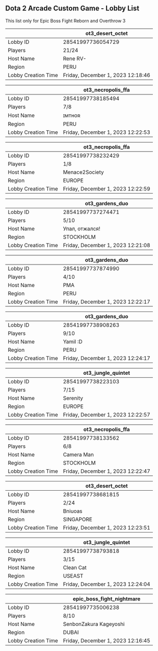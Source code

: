 ## Dota 2 Arcade Custom Game - Lobby List

This list only for Epic Boss Fight Reborn and Overthrow 3

|  | ot3_desert_octet |
| ------ | ------ |
| Lobby ID | 28541997736054729 |
| Players | 21/24 |
| Host Name | Rene RV- |
| Region | PERU |
| Lobby Creation Time | Friday, December 1, 2023 12:18:46 |


|  | ot3_necropolis_ffa |
| ------ | ------ |
| Lobby ID | 28541997738185494 |
| Players | 7/8 |
| Host Name | ɪᴍᴛʜᴏʀ |
| Region | PERU |
| Lobby Creation Time | Friday, December 1, 2023 12:22:53 |


|  | ot3_necropolis_ffa |
| ------ | ------ |
| Lobby ID | 28541997738232429 |
| Players | 1/8 |
| Host Name | Menace2Society |
| Region | EUROPE |
| Lobby Creation Time | Friday, December 1, 2023 12:22:59 |


|  | ot3_gardens_duo |
| ------ | ------ |
| Lobby ID | 28541997737274471 |
| Players | 5/10 |
| Host Name | Упал, отжался! |
| Region | STOCKHOLM |
| Lobby Creation Time | Friday, December 1, 2023 12:21:08 |


|  | ot3_gardens_duo |
| ------ | ------ |
| Lobby ID | 28541997737874990 |
| Players | 4/10 |
| Host Name | PMA |
| Region | PERU |
| Lobby Creation Time | Friday, December 1, 2023 12:22:17 |


|  | ot3_gardens_duo |
| ------ | ------ |
| Lobby ID | 28541997738908263 |
| Players | 9/10 |
| Host Name | Yamil :D |
| Region | PERU |
| Lobby Creation Time | Friday, December 1, 2023 12:24:17 |


|  | ot3_jungle_quintet |
| ------ | ------ |
| Lobby ID | 28541997738223103 |
| Players | 7/15 |
| Host Name | Serenity |
| Region | EUROPE |
| Lobby Creation Time | Friday, December 1, 2023 12:22:57 |


|  | ot3_necropolis_ffa |
| ------ | ------ |
| Lobby ID | 28541997738133562 |
| Players | 6/8 |
| Host Name | Camera Man |
| Region | STOCKHOLM |
| Lobby Creation Time | Friday, December 1, 2023 12:22:47 |


|  | ot3_desert_octet |
| ------ | ------ |
| Lobby ID | 28541997738681815 |
| Players | 2/24 |
| Host Name | Bniuoas |
| Region | SINGAPORE |
| Lobby Creation Time | Friday, December 1, 2023 12:23:51 |


|  | ot3_jungle_quintet |
| ------ | ------ |
| Lobby ID | 28541997738793818 |
| Players | 3/15 |
| Host Name | Clean Cat |
| Region | USEAST |
| Lobby Creation Time | Friday, December 1, 2023 12:24:04 |


|  | epic_boss_fight_nightmare |
| ------ | ------ |
| Lobby ID | 28541997735006238 |
| Players | 8/10 |
| Host Name | SenbonZakura Kageyoshi |
| Region | DUBAI |
| Lobby Creation Time | Friday, December 1, 2023 12:16:45 |


